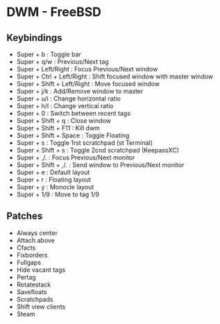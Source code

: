 # DWM - FreeBSD

## Keybindings

- Super + b : Toggle bar
- Super + q/w : Previous/Next tag
- Super + Left/Right : Focus Previous/Next window
- Super + Ctrl + Left/Right : Shift focused window with master window
- Super + Shift + Left/Right : Move focused window
- Super + j/k : Add/Remove window to master
- Super + u/i : Change horizontal ratio
- Super + h/l : Change vertical ratio
- Super + 0 : Switch between recent tags
- Super + Shift + q : Close window
- Super + Shift + F11 : Kill dwm
- Super + Shift + Space : Toggle Floating
- Super + s : Toggle 1rst scratchpad (st Terminal)
- Super + Shift + s : Toggle 2cnd scratchpad (KeepassXC)
- Super + ,/. : Focus Previous/Next monitor
- Super + Shift + ,/. : Send window to Previous/Next monitor
- Super + e : Default layout
- Super + r : Floating layout
- Super + y : Monocle layout
- Super + 1/9 : Move to tag 1/9

## Patches

- Always center
- Attach above
- Cfacts
- Fixborders
- Fullgaps
- Hide vacant tags
- Pertag
- Rotatestack
- Savefloats
- Scratchpads
- Shift view clients
- Steam
